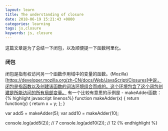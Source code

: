 ```yaml
---
layout: learn
title: The understanding of closure
date: 2018-06-19 15:21:43 +0800
categories: learning
tags: js,closure
keywords: js, closure
---
```

这篇文章是为了总结一下闭包，以及顺便提一下函数柯里化。

### 闭包
闭包是指有权访问另一个函数作用域中的变量的函数。(Mozilla)[https://developer.mozilla.org/zh-CN/docs/Web/JavaScript/Closures]中说，闭包是指函数以及创建该函数的词法环境组合而成的。这个环境包含了这个闭包创建是所能访问的所有局部变量。
有一个比较有意思的示例是 - makeAdder函数：
{% highlight javascript linenos%}
  function makeAdder(x) {
    return function(y) {
      return x + y;
    };
  }

  var add5 = makeAdder(5);
  var add10 = makeAdder(10);

  console.log(add5(2));  // 7
  console.log(add10(2)); // 12
{% endhighlight %}
